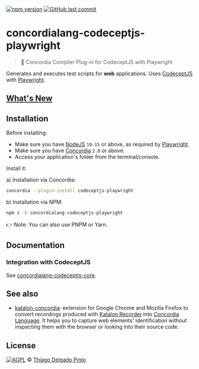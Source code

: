 [![npm version](https://img.shields.io/npm/v/concordialang-codeceptjs-playwright.svg?style=for-the-badge&color=green)](https://badge.fury.io/js/concordialang-codeceptjs-playwright)
[![GitHub last commit](https://img.shields.io/github/last-commit/thiagodp/concordialang-codeceptjs-playwright.svg?style=for-the-badge)](https://github.com/thiagodp/concordialang-codeceptjs-playwright/releases)

# concordialang-codeceptjs-playwright

> 🔌 Concordia Compiler Plug-in for CodeceptJS with Playwright

Generates and executes test scripts for **web** applications. Uses [CodeceptJS](https://codecept.io) with [Playwright](https://playwright.dev/).

## [What's New](https://github.com/thiagodp/concordialang-codeceptjs-playwright/releases)

## Installation

Before installing:
- Make sure you have [NodeJS](https://nodejs.org/) `10.15` or above, as required by [Playwright](https://playwright.dev/).
- Make sure you have [Concordia](https://concordialang.org) `2.0` or above.
- Access your application's folder from the terminal/console.

Install it:

a) Installation via Concordia:

```bash
concordia --plugin-install codeceptjs-playwright
```

b) Installation via NPM:

```bash
npm i -D concordialang-codeceptjs-playwright
```

👉 Note: You can also use PNPM or Yarn.

## Documentation

### Integration with CodeceptJS

See [concordialang-codeceptjs-core](https://github.com/thiagodp/concordialang-codeceptjs-core#documentation).


## See also

- [katalon-concordia](https://github.com/thiagodp/katalon-concordia): extension for Google Chrome and Mozilla Firefox to convert recordings produced with [Katalon Recorder](https://chrome.google.com/webstore/detail/katalon-recorder-selenium/ljdobmomdgdljniojadhoplhkpialdid) into [Concordia Language](https://concordialang.org). It helps you to capture web elements' identification without inspecting them with the browser or looking into their source code.

## License

[![AGPL](https://www.gnu.org/graphics/agplv3-88x31.png)](LICENSE.txt) © [Thiago Delgado Pinto](https://github.com/thiagodp)
